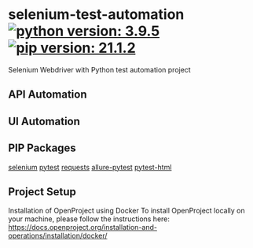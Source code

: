 # selenium-test-automation [![python version: 3.9.5](https://img.shields.io/badge/python%20version-3.9.5-blue)](https://python.org/) [![pip version: 21.1.2](https://img.shields.io/badge/pip%20version-21.1.2-blue)](https://pypi.org/project/pip/)

Selenium Webdriver with Python test automation project

## API Automation

## UI Automation

## PIP Packages

[selenium](https://pypi.org/project/selenium/)
[pytest](https://pypi.org/project/pytest/)
[requests](https://pypi.org/project/requests/)
[allure-pytest](https://pypi.org/project/allure-pytest/)
[pytest-html](https://pypi.org/project/pytest-html/)

## Project Setup

Installation of OpenProject using Docker To install OpenProject locally on your machine, please follow the instructions
here:
https://docs.openproject.org/installation-and-operations/installation/docker/
